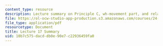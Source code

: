 ```yaml
---
content_type: resource
description: Lecture summary on Principle C, wh-movement part, and relative clauses.
file: https://ol-ocw-studio-app-production.s3.amazonaws.com/courses/24-902-language-and-its-structure-ii-syntax-fall-2003/10b7c575dacddb0e90e7c22936459fa0_ln17_18.pdf
file_type: application/pdf
resourcetype: Document
title: Lecture 17 Summary
uid: 10b7c575-dacd-db0e-90e7-c22936459fa0
---
```


